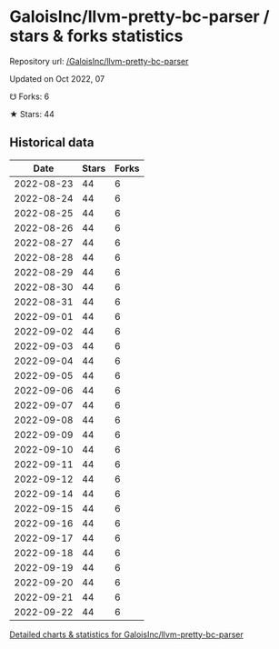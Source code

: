 # GaloisInc/llvm-pretty-bc-parser / stars & forks statistics

Repository url: [/GaloisInc/llvm-pretty-bc-parser](https://github.com/GaloisInc/llvm-pretty-bc-parser)

Updated on Oct 2022, 07

☋ Forks: 6

★ Stars: 44

## Historical data
| Date | Stars | Forks |
|------|-------|-------|
| 2022-08-23 | 44 | 6 | 
| 2022-08-24 | 44 | 6 | 
| 2022-08-25 | 44 | 6 | 
| 2022-08-26 | 44 | 6 | 
| 2022-08-27 | 44 | 6 | 
| 2022-08-28 | 44 | 6 | 
| 2022-08-29 | 44 | 6 | 
| 2022-08-30 | 44 | 6 | 
| 2022-08-31 | 44 | 6 | 
| 2022-09-01 | 44 | 6 | 
| 2022-09-02 | 44 | 6 | 
| 2022-09-03 | 44 | 6 | 
| 2022-09-04 | 44 | 6 | 
| 2022-09-05 | 44 | 6 | 
| 2022-09-06 | 44 | 6 | 
| 2022-09-07 | 44 | 6 | 
| 2022-09-08 | 44 | 6 | 
| 2022-09-09 | 44 | 6 | 
| 2022-09-10 | 44 | 6 | 
| 2022-09-11 | 44 | 6 | 
| 2022-09-12 | 44 | 6 | 
| 2022-09-14 | 44 | 6 | 
| 2022-09-15 | 44 | 6 | 
| 2022-09-16 | 44 | 6 | 
| 2022-09-17 | 44 | 6 | 
| 2022-09-18 | 44 | 6 | 
| 2022-09-19 | 44 | 6 | 
| 2022-09-20 | 44 | 6 | 
| 2022-09-21 | 44 | 6 | 
| 2022-09-22 | 44 | 6 | 


[Detailed charts & statistics for GaloisInc/llvm-pretty-bc-parser](https://reviewgithub.com/rep/GaloisInc/llvm-pretty-bc-parser)
